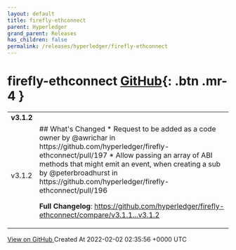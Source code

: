 ```yaml
---
layout: default
title: firefly-ethconnect
parent: Hyperledger
grand_parent: Releases
has_children: false
permalink: /releases/hyperledger/firefly-ethconnect
---
```


# firefly-ethconnect <span class="fs-3 right-align">[GitHub](https://github.com/hyperledger/firefly-ethconnect){: .btn .mr-4 }</span>


<div>
    <table>
        <tr>
            <td colspan="2">
                <b>
                    v3.1.2
                </b>
            </td>
        </tr>
        <tr>
            <td>
                <span class="chip">
                    v3.1.2
                </span>
            </td>
            <td>
                ## What's Changed
* Request to be added as a code owner by @awrichar in https://github.com/hyperledger/firefly-ethconnect/pull/197
* Allow passing an array of ABI methods that might emit an event, when creating a sub by @peterbroadhurst in https://github.com/hyperledger/firefly-ethconnect/pull/196


**Full Changelog**: https://github.com/hyperledger/firefly-ethconnect/compare/v3.1.1...v3.1.2
            </td>
        </tr>
    </table>
    <a href="https://github.com/hyperledger/firefly-ethconnect/releases/tag/v3.1.2" class=".btn">
        View on GitHub
    </a>
    <span class="right-align">
        Created At 2022-02-02 02:35:56 +0000 UTC
    </span>
</div>

